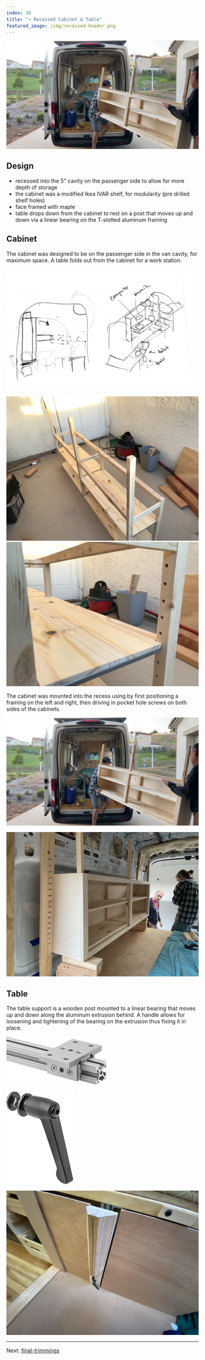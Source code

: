 ```yaml
---
index: 38
title: "→ Recessed Cabinet & Table"
featured_image: /img/recessed-header.png
---
```


![recessed-header](img/recessed-header.png)


## Design
- recessed into the 5" cavity on the passenger side to allow for more depth of storage
- the cabinet was a modified Ikea IVAR shelf, for modularity (pre drilled shelf holes)
- face framed with maple
- table drops down from the cabinet to rest on a post that moves up and down via a linear bearing on the T-slotted aluminum framing

## Cabinet 

 The cabinet was designed to be on the passenger side in the van cavity, for maximum space. A table folds out from the cabinet for a work station. 

![design-header](img/design-header.jpg)

![Image_8 2021-01-04_20-10-22](img/Image_8%202021-01-04_20-10-22.jpeg)
![Image_9 2021-01-04_20-10-22](img/Image_9%202021-01-04_20-10-22.jpeg)

The cabinet was mounted into the recess using by first positioning a framing on the left and right, then driving in pocket hole screws on both sides of the cabinets.

![recessed-header](img/recessed-header.png)

![IMG_2057](img/IMG_2057.jpg)

## Table 

The table support is a wooden post mounted to a linear bearing that moves up and down along the aluminum extrusion behind. A handle allows for loosening and tightening of the bearing on the extrusion thus fixing it in place.

![Pasted image 20230217101644](img/Pasted%20image%2020230217101644.png)

![Pasted image 20230217101630](img/Pasted%20image%2020230217101630.png)


![IMG_4697](img/IMG_4697.jpg)

---

Next: [final-trimmings](final-trimmings.md)